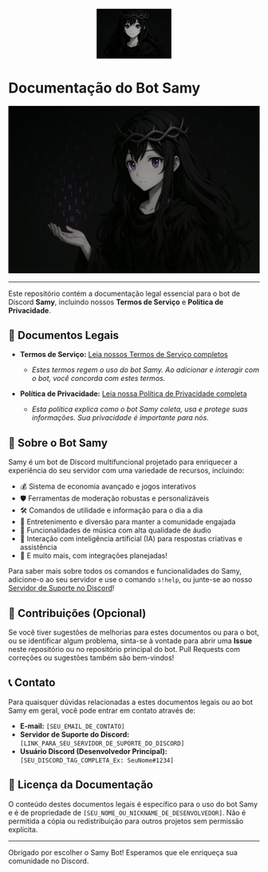 <p align="center">
  <a href="[LINK PARA ONDE O LOGO DEVE LEVAR, EX: CONVITE DO BOT OU SERVIDOR DE SUPORTE - OPCIONAL]">
    <img src="samy-logo.jpg" alt="Logo do Bot Samy" width="150"/> 
    </a>
</p>

# Documentação do Bot Samy

<p align="center">
  <img src="samy-banner.jpg" alt="Banner do Bot Samy" width="800"/>
  </p>

---

Este repositório contém a documentação legal essencial para o bot de Discord **Samy**, incluindo nossos **Termos de Serviço** e **Política de Privacidade**.

## 📜 Documentos Legais

* **Termos de Serviço:** [Leia nossos Termos de Serviço completos](https://[SEU_USERNAME_GITHUB].github.io/samy-bot-docs/TERMOS_DE_SERVICO.html)
    * *Estes termos regem o uso do bot Samy. Ao adicionar e interagir com o bot, você concorda com estes termos.*

* **Política de Privacidade:** [Leia nossa Política de Privacidade completa](https://[SEU_USERNAME_GITHUB].github.io/samy-bot-docs/POLITICA_DE_PRIVACIDADE.html)
    * *Esta política explica como o bot Samy coleta, usa e protege suas informações. Sua privacidade é importante para nós.*

## 🤖 Sobre o Bot Samy

Samy é um bot de Discord multifuncional projetado para enriquecer a experiência do seu servidor com uma variedade de recursos, incluindo:

* 💰 Sistema de economia avançado e jogos interativos
* 🛡️ Ferramentas de moderação robustas e personalizáveis
* 🛠️ Comandos de utilidade e informação para o dia a dia
* 🎉 Entretenimento e diversão para manter a comunidade engajada
* 🎵 Funcionalidades de música com alta qualidade de áudio
* 🧠 Interação com inteligência artificial (IA) para respostas criativas e assistência
* 🔗 E muito mais, com integrações planejadas!

Para saber mais sobre todos os comandos e funcionalidades do Samy, adicione-o ao seu servidor e use o comando `s!help`, ou junte-se ao nosso [Servidor de Suporte no Discord]([LINK_PARA_SEU_SERVIDOR_DE_SUPORTE_DO_DISCORD])!

## 🤝 Contribuições (Opcional)

Se você tiver sugestões de melhorias para estes documentos ou para o bot, ou se identificar algum problema, sinta-se à vontade para abrir uma **Issue** neste repositório ou no repositório principal do bot. Pull Requests com correções ou sugestões também são bem-vindos!

## 📞 Contato

Para quaisquer dúvidas relacionadas a estes documentos legais ou ao bot Samy em geral, você pode entrar em contato através de:

* **E-mail:** `[SEU_EMAIL_DE_CONTATO]`
* **Servidor de Suporte do Discord:** `[LINK_PARA_SEU_SERVIDOR_DE_SUPORTE_DO_DISCORD]`
* **Usuário Discord (Desenvolvedor Principal):** `[SEU_DISCORD_TAG_COMPLETA_Ex: SeuNome#1234]`

## 📄 Licença da Documentação

O conteúdo destes documentos legais é específico para o uso do bot Samy e é de propriedade de `[SEU_NOME_OU_NICKNAME_DE_DESENVOLVEDOR]`. Não é permitida a cópia ou redistribuição para outros projetos sem permissão explícita.

---

Obrigado por escolher o Samy Bot! Esperamos que ele enriqueça sua comunidade no Discord.
